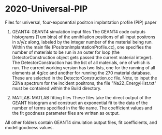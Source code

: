 # 2020-Universal-PIP
Files for universal, four-exponential positron implantation profile (PIP) paper
1. GEANT4: GEANT4 simulation input files
The GEANT4 code outputs histograms (1 um bins) of the annihilation positions of all input positrons in x/y/z along, labeled by the integer number of the material being run. Within the main file (PositronImplantationProfile.cc), one specifies the number of materials to be run in an outer for loop (the DetectorConstruction object gets passed the current material integer). The DetectorConstruction has the list of all materials, one of which is run. The current working version has two lists, one for the running of all elements at 4g/cc and another for running the 270 material database. These are selected in the DetectorConstruction.cc file. Note, to input the 22Na spectrum for the incident positrons, the file "Na22_EnergyHist.txt" must be contained within the Build directory.

2. MATLAB: MATLAB fitting files
These files take the direct output of the GEANT histogram and construct an exponential fit to the data of the number of terms specified in the file name. The coefficient values and the fit goodness parameter files are written as output.
    
All other folders contain GEANT4 simulation output files, fit coefficients, and model goodness values.
